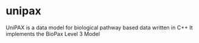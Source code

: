 # unipax
UniPAX is a data model for biological pathway based data written in C++
It implements the BioPax Level 3 Model
